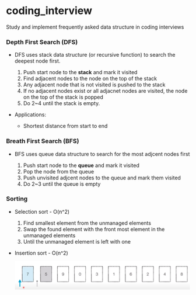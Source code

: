 # coding_interview
Study and implement frequently asked data structure in coding interviews

### Depth First Search (DFS)
  - DFS uses stack data structure (or recursive function) to search the deepest node first.
  
    1. Push start node to the **stack** and mark it visited
    2. Find adjacent nodes to the node on the top of the stack
    3. Any adjacent node that is not visited is pushed to the stack
    4. If no adjacent nodes exist or all adjacnet nodes are visited, the node on the top of the stack is popped
    5. Do 2~4 until the stack is empty.

  - Applications:

    - Shortest distance from start to end 

### Breath First Search (BFS) 
  - BFS uses queue data structure to search for the most adjcent nodes first

    1. Push start node to the **queue** and mark it visited
    2. Pop the node from the queue
    3. Push unvisited adjcent nodes to the queue and mark them visited
    4. Do 2~3 until the queue is empty

### Sorting
  - Selection sort - O(n^2)
    
    1. Find smallest element from the unmanaged elements
    2. Swap the found element with the front most element in the unmanaged elements
    3. Until the unmanaged element is left with one

  - Insertion sort - O(n^2)
  
    ![alt text](https://github.com/epicjung/coding_interview/blob/main/images/insertion_sort.png?raw=true)
